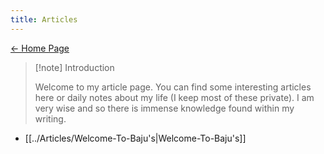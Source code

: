 ```yaml
---
title: Articles
---
```


[← Home Page](https://baju-s.toomwn.xyz)

> [!note] Introduction
> 
> Welcome to my article page. You can find some interesting articles here or daily notes about my life (I keep most of these private). I am very wise and so there is immense knowledge found within my writing. 

- [[../Articles/Welcome-To-Baju's|Welcome-To-Baju's]]

